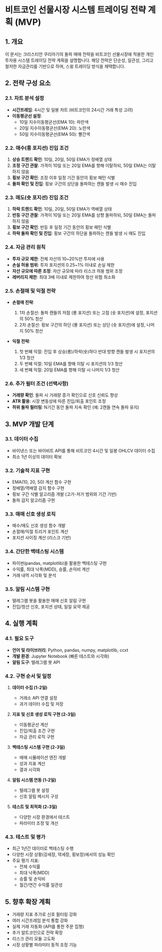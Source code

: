# 비트코인 선물시장 시스템 트레이딩 전략 계획 (MVP)

## 1. 개요

이 문서는 크리스티안 쿠리마기의 돌파 매매 전략을 비트코인 선물시장에 적용한 개인 투자용 시스템 트레이딩 전략 계획을 설명합니다. 해당 전략은 단순성, 일관성, 그리고 철저한 자금관리를 기반으로 하며, 스윙 트레이딩 방식을 채택합니다.

## 2. 전략 구성 요소

### 2.1. 차트 분석 설정
- **시간프레임**: 4시간 및 일봉 차트 (비트코인의 24시간 거래 특성 고려)
- **이동평균선 설정**:
  - 10일 지수이동평균선(EMA 10): 파란색
  - 20일 지수이동평균선(EMA 20): 노란색
  - 50일 지수이동평균선(EMA 50): 빨간색

### 2.2. 매수(롱 포지션) 진입 조건
1. **상승 트렌드 확인**: 10일, 20일, 50일 EMA가 정배열 상태
2. **조정 구간 관찰**: 가격이 10일 또는 20일 EMA를 향해 이탈하되, 50일 EMA는 이탈하지 않음
3. **횡보 구간 확인**: 조정 이후 일정 기간 동안의 횡보 패턴 식별
4. **돌파 확인 및 진입**: 횡보 구간의 상단을 돌파하는 캔들 발생 시 매수 진입

### 2.3. 매도(숏 포지션) 진입 조건
1. **하락 트렌드 확인**: 10일, 20일, 50일 EMA가 역배열 상태
2. **반등 구간 관찰**: 가격이 10일 또는 20일 EMA를 상향 돌파하되, 50일 EMA는 돌파하지 않음
3. **횡보 구간 확인**: 반등 후 일정 기간 동안의 횡보 패턴 식별
4. **하락 돌파 확인 및 진입**: 횡보 구간의 하단을 돌파하는 캔들 발생 시 매도 진입

### 2.4. 자금 관리 원칙
- **투자 규모 제한**: 전체 자산의 10~20%만 투자에 사용
- **손실 허용 범위**: 투자 포지션의 0.25~1% 이내로 손실 제한
- **자산 규모에 따른 조정**: 자산 규모에 따라 리스크 허용 범위 조정
- **레버리지 제한**: 최대 3배 이내로 제한하여 청산 위험 최소화

### 2.5. 손절매 및 익절 전략
- **손절매 전략**:
  1. 1차 손절선: 돌파 캔들의 저점 (롱 포지션) 또는 고점 (숏 포지션)에 설정, 포지션의 50% 청산
  2. 2차 손절선: 횡보 구간의 하단 (롱 포지션) 또는 상단 (숏 포지션)에 설정, 나머지 50% 청산

- **익절 전략**:
  1. 첫 번째 익절: 진입 후 상승(롱)/하락(숏)하다 반대 방향 캔들 발생 시 포지션의 1/3 청산
  2. 두 번째 익절: 10일 EMA를 향해 이탈 시 포지션의 1/3 청산
  3. 세 번째 익절: 20일 EMA를 향해 이탈 시 나머지 1/3 청산

### 2.6. 추가 필터 조건 (선택사항)
- **거래량 확인**: 돌파 시 거래량 증가 확인으로 신호 신뢰도 향상
- **ATR 활용**: 시장 변동성에 따른 진입/퇴출 포인트 조정
- **허위 돌파 필터링**: N기간 동안 돌파 지속 확인 (예: 2캔들 연속 돌파 유지)

## 3. MVP 개발 단계

### 3.1. 데이터 수집
- 바이낸스 또는 바이비트 API를 통해 비트코인 4시간 및 일봉 OHLCV 데이터 수집
- 최소 1년 이상의 데이터 확보

### 3.2. 기술적 지표 구현
- EMA(10, 20, 50) 계산 함수 구현
- 정배열/역배열 감지 함수 구현
- 횡보 구간 식별 알고리즘 개발 (고가-저가 범위와 기간 기반)
- 돌파 감지 알고리즘 구현

### 3.3. 매매 신호 생성 로직
- 매수/매도 신호 생성 함수 개발
- 손절매/익절 트리거 포인트 계산
- 포지션 사이징 계산 (리스크 기반)

### 3.4. 간단한 백테스팅 시스템
- 파이썬(pandas, matplotlib)을 활용한 백테스팅 구현
- 수익률, 최대 낙폭(MDD), 승률, 손익비 계산
- 거래 내역 시각화 및 분석

### 3.5. 알림 시스템 구현
- 텔레그램 봇을 활용한 매매 신호 알림 구현
- 진입/청산 신호, 포지션 상태, 일일 요약 제공

## 4. 실행 계획

### 4.1. 필요 도구
- **언어 및 라이브러리**: Python, pandas, numpy, matplotlib, ccxt
- **개발 환경**: Jupyter Notebook (빠른 테스트와 시각화)
- **알림 도구**: 텔레그램 봇 API

### 4.2. 구현 순서 및 일정
1. **데이터 수집 (1-2일)**
   - 거래소 API 연결 설정
   - 과거 데이터 수집 및 저장

2. **지표 및 신호 생성 로직 구현 (2-3일)**
   - 이동평균선 계산
   - 진입/퇴출 조건 구현
   - 자금 관리 로직 구현

3. **백테스팅 시스템 구현 (2-3일)**
   - 매매 시뮬레이션 엔진 개발
   - 성과 지표 계산
   - 결과 시각화

4. **알림 시스템 연동 (1-2일)**
   - 텔레그램 봇 설정
   - 신호 알림 메시지 구성

5. **테스트 및 최적화 (2-3일)**
   - 다양한 시장 환경에서 테스트
   - 파라미터 조정 및 개선

### 4.3. 테스트 및 평가
- 최근 1년간 데이터로 백테스팅 수행
- 다양한 시장 상황(강세장, 약세장, 횡보장)에서의 성능 확인
- 주요 평가 지표:
  - 전체 수익률
  - 최대 낙폭(MDD)
  - 승률 및 손익비
  - 월간/연간 수익률 일관성

## 5. 향후 확장 계획

- 거래량 지표 추가로 신호 필터링 강화
- 여러 시간프레임 분석 통합 강화
- 실제 거래 자동화 (API를 통한 주문 집행)
- 추가 알트코인으로 전략 확장
- 리스크 관리 모듈 고도화
- 시장 상황별 파라미터 동적 조정 기능 